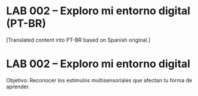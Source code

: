 # LAB 002 – Exploro mi entorno digital (PT-BR)

[Translated content into PT-BR based on Spanish original.]

# LAB 002 – Exploro mi entorno digital

Objetivo: Reconocer los estímulos multisensoriales que afectan tu forma de aprender.